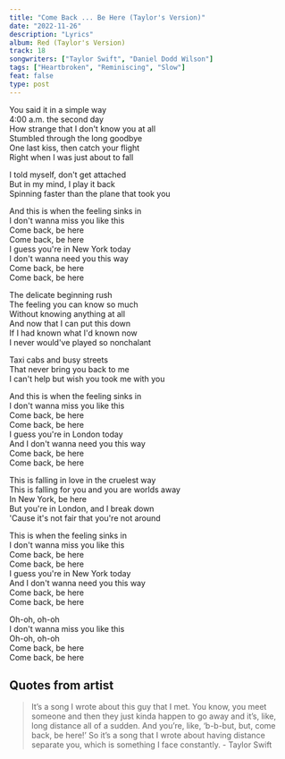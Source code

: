 ```yaml
---
title: "Come Back ... Be Here (Taylor's Version)"
date: "2022-11-26"
description: "Lyrics"
album: Red (Taylor's Version)
track: 18
songwriters: ["Taylor Swift", "Daniel Dodd Wilson"]
tags: ["Heartbroken", "Reminiscing", "Slow"]
feat: false
type: post
---
```


<p className="verse-one">
You said it in a simple way <br />
4:00 a.m. the second day <br />
How strange that I don't know you at all <br />
Stumbled through the long goodbye <br />
One last kiss, then catch your flight <br />
Right when I was just about to fall <br />
</p>
<p className="pre-chorus">
I told myself, don't get attached <br />
But in my mind, I play it back <br />
Spinning faster than the plane that took you <br />
</p>
<p className="chorus">
And this is when the feeling sinks in <br />
I don't wanna miss you like this <br />
Come back, be here <br />
Come back, be here <br />
I guess you're in New York today <br />
I don't wanna need you this way <br />
Come back, be here <br />
Come back, be here <br />
</p>
<p className="verse-two">
The delicate beginning rush <br />
The feeling you can know so much <br />
Without knowing anything at all <br />
And now that I can put this down <br />
If I had known what I'd known now <br />
I never would've played so nonchalant <br />
</p>
<p className="pre-chorus">
Taxi cabs and busy streets <br />
That never bring you back to me <br />
I can't help but wish you took me with you <br />
</p>
<p className="chorus">
And this is when the feeling sinks in <br />
I don't wanna miss you like this <br />
Come back, be here <br />
Come back, be here <br />
I guess you're in London today <br />
And I don't wanna need you this way <br />
Come back, be here <br />
Come back, be here <br />
</p>
<p className="bridge">
This is falling in love in the cruelest way <br />
This is falling for you and you are worlds away <br />
In New York, be here <br />
But you're in London, and I break down <br />
'Cause it's not fair that you're not around <br />
</p>
<p className="chorus">
This is when the feeling sinks in <br />
I don't wanna miss you like this <br />
Come back, be here <br />
Come back, be here <br />
I guess you're in New York today <br />
And I don't wanna need you this way <br />
Come back, be here <br />
Come back, be here <br />
</p>
<p className="outro">
Oh-oh, oh-oh <br />
I don't wanna miss you like this <br />
Oh-oh, oh-oh <br />
Come back, be here <br />
Come back, be here <br />
</p>

## Quotes from artist

<blockquote cite="https://www.youtube.com/watch?v=do65k9BEXXs">
It’s a song I wrote about this guy that I met. You know, you meet someone and then they just kinda happen to go away and it’s, like, long distance all of a sudden. And you’re, like, ‘b-b-but, but, come back, be here!’ So it’s a song that I wrote about having distance separate you, which is something I face constantly.
- Taylor Swift
</blockquote>
